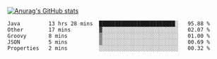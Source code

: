 [![Anurag's GitHub stats](https://github-readme-stats.vercel.app/api?username=sebasphere&count_private=true&theme=tokyonight)](https://github.com/anuraghazra/github-readme-stats)

<!--START_SECTION:waka-->
```text
Java         13 hrs 28 mins  ████████████████████████░   95.88 % 
Other        17 mins         ▓░░░░░░░░░░░░░░░░░░░░░░░░   02.07 % 
Groovy       8 mins          ▒░░░░░░░░░░░░░░░░░░░░░░░░   01.00 % 
JSON         5 mins          ▒░░░░░░░░░░░░░░░░░░░░░░░░   00.69 % 
Properties   2 mins          ░░░░░░░░░░░░░░░░░░░░░░░░░   00.32 % 
```
<!--END_SECTION:waka-->
